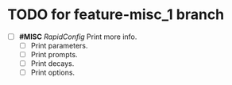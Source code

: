 # TODO for feature-misc_1 branch

- [ ] **#MISC** _RapidConfig_ Print more info.
    - [ ] Print parameters.
    - [ ] Print prompts.
    - [ ] Print decays.
    - [ ] Print options.
